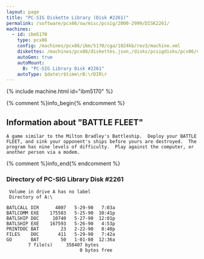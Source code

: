 ```yaml
---
layout: page
title: "PC-SIG Diskette Library (Disk #2261)"
permalink: /software/pcx86/sw/misc/pcsig/2000-2999/DISK2261/
machines:
  - id: ibm5170
    type: pcx86
    config: /machines/pcx86/ibm/5170/cga/1024kb/rev3/machine.xml
    diskettes: /machines/pcx86/diskettes.json,/disks/pcsigdisks/pcx86/diskettes.json
    autoGen: true
    autoMount:
      B: "PC-SIG Library Disk #2261"
    autoType: $date\r$time\rB:\rDIR\r
---
```


{% include machine.html id="ibm5170" %}

{% comment %}info_begin{% endcomment %}

## Information about "BATTLE FLEET"

    A game similar to the Milton Bradley's Battleship.  Deploy your BATTLE
    FLEET, and sink your opponent's ships before yours are destroyed.  The
    program has nine levels of difficulty.  Play against the computer, or
    another person via a modem.
{% comment %}info_end{% endcomment %}


### Directory of PC-SIG Library Disk #2261

     Volume in drive A has no label
     Directory of A:\

    BATLCALL DIR      4007   5-29-90   7:03a
    BATLCOMM EXE    175583   5-25-90  10:41p
    BATLSHIP DOC     10740   5-27-90  12:01p
    BATLSHIP EXE    167593   5-26-90   4:53p
    PRINTDOC BAT        23   2-22-90   8:40p
    FILES    DOC       411   5-29-90   7:42a
    GO       BAT        50   1-01-80  12:36a
            7 file(s)     358407 bytes
                               0 bytes free
